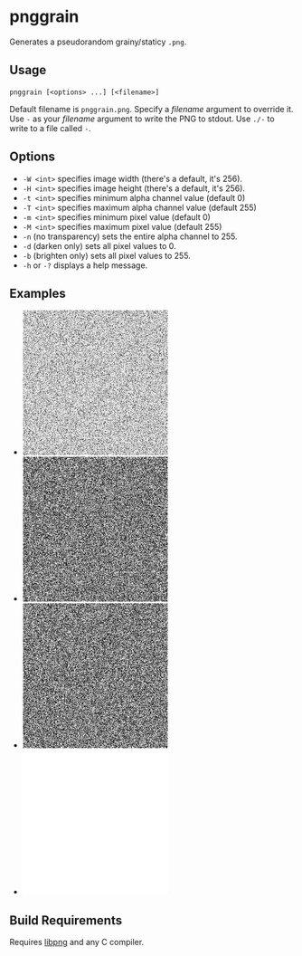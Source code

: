 # pnggrain

Generates a pseudorandom grainy/staticy `.png`.

## Usage

```
pnggrain [<options> ...] [<filename>]
```

Default filename is `pnggrain.png`.  Specify a *filename* argument to
override it.  Use `-` as your *filename* argument to write the PNG to
stdout.  Use `./-` to write to a file called `-`.

## Options

-   `-W <int>` specifies image width (there's a default, it's 256).
-   `-H <int>` specifies image height (there's a default, it's 256).
-   `-t <int>` specifies minimum alpha channel value (default 0)
-   `-T <int>` specifies maximum alpha channel value (default 255)
-   `-m <int>` specifies minimum pixel value (default 0)
-   `-M <int>` specifies maximum pixel value (default 255)
-   `-n` (no transparency) sets the entire alpha channel to 255.
-   `-d` (darken only) sets all pixel values to 0.
-   `-b` (brighten only) sets all pixel values to 255.
-   `-h` or `-?` displays a help message.

## Examples

-   ![default type example](examples/example.png)
-   ![opaque "static" image](examples/opaque.png)
-   ![darken only](examples/darken-only.png)
-   ![brighten only](examples/brighten-only.png)

## Build Requirements

Requires [libpng](http://libpng.org/pub/png/libpng.html) and any C compiler.
